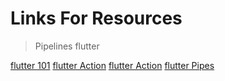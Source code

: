 # Links For Resources 

> Pipelines flutter 

[flutter 101](https://www.youtube.com/watch?v=1gDhl4leEzA)
[flutter Action](https://medium.com/@colonal/automating-flutter-builds-and-releases-with-github-actions-77ccf4a1ccdd)
[flutter Action](https://www.youtube.com/watch?v=dFHV5KsX6Xw)
[flutter Pipes](https://medium.com/@colonal/automating-flutter-builds-and-releases-with-github-actions-77ccf4a1ccdd)
